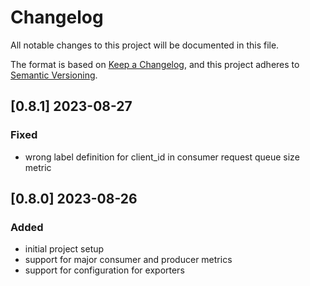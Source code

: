 # Changelog

All notable changes to this project will be documented in this file.

The format is based on [Keep a Changelog](https://keepachangelog.com/en/1.1.0/),
and this project adheres to [Semantic Versioning](https://semver.org/spec/v2.0.0.html).

## [0.8.1] 2023-08-27

### Fixed

- wrong label definition for client_id in consumer request queue size metric

## [0.8.0] 2023-08-26

### Added

- initial project setup
- support for major consumer and producer metrics
- support for configuration for exporters
